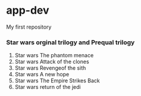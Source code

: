 # app-dev
My first repository

### Star wars orginal trilogy and Prequal trilogy

1. Star wars The phantom menace
2. Star wars Attack of the clones
3. Star wars Revengeof the sith
4. Star wars A new hope
5. Star wars The Empire Strikes Back
6. Star wars return of the jedi
